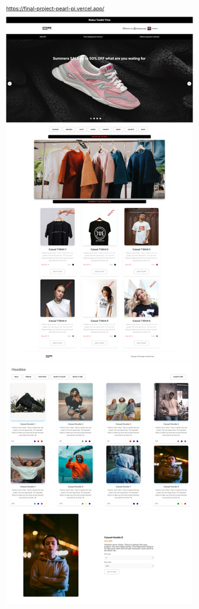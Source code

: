
https://final-project-pearl-pi.vercel.app/


![image](src/assets/images/frontPage.png)
![image](src/assets/images/filterSections.png)
![image](src/assets/images/singleProductPage.png)
